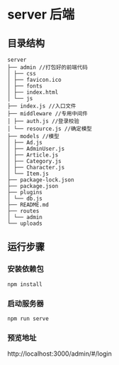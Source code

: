 # server 后端

## 目录结构

```
server
├── admin //打包好的前端代码
│ ├── css 
│ ├── favicon.ico
│ ├── fonts 
│ ├── index.html
│ └── js
├── index.js //入口文件
├── middleware //专用中间件
│ ├── auth.js //登录校验
│ └── resource.js //确定模型
├── models //模型
│ ├── Ad.js
│ ├── AdminUser.js
│ ├── Article.js
│ ├── Category.js
│ ├── Character.js
│ └── Item.js
├── package-lock.json
├── package.json
├── plugins
│ └── db.js
├── README.md
├── routes
│ └── admin
└── uploads
```

## 运行步骤

### 安装依赖包

```
npm install
```

### 启动服务器

```
npm run serve
```

### 预览地址

http://localhost:3000/admin/#/login
